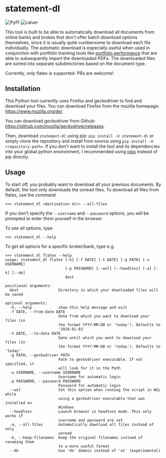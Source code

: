 # statement-dl

![PyPI](https://img.shields.io/pypi/v/statement-dl.svg)
![calver](https://img.shields.io/badge/calver-YYYY.0M.MICRO-22bfda.svg)

This tool is built to be able to automatically download all documents from 
online banks and brokes that don't offer batch download options themselves, 
since it is usually quite cumbersome to download each file individually. The
automatic download is especially useful when used in conjunction with portfolio 
tracking tools like 
[portfolio performance](https://www.portfolio-performance.info/) that are able
to subsequently import the downloaded PDFs. The downloaded files are 
sorted into separate subdirectories based on the document type.

Currently, only flatex is supported. PRs are welcome!

## Installation

This Python tool currently uses Firefox and geckodriver to find and download
your files. You can download Firefox from the mozilla homepage: 
https://www.mozilla.org/de/.

You can download geckodriver from Github: 
https://github.com/mozilla/geckodriver/releases.

Then, download `statement-dl` using pip: `pip install -U statement-dl` or simply
clone the repository and install from source using 
`pip install -U <repository-path>`. If you don't want to install the tool and 
its dependencies into your global python environment, I recommended using 
[pipx](https://github.com/pipxproject/pipx) instead of pip directly.


## Usage

To start off, you probably want to download all your previous documents. By default, 
the tool only downloads the unread files. To download all files from flatex, use the
command 

`>>> statement_dl <destination dir> --all-files`

If you don't specify the `--username` and `--password` options, you will be prompted
to enter them yourself in the browser.

To see all options, type

`>>> statement_dl --help`

To get all options for a specific broker/bank, type e.g.

```
>>> statement_dl flatex --help
usage: statement_dl flatex [-h] [-f DATE] [-t DATE] [-g PATH] [-u USERNAME]
                           [-p PASSWORD] [--wsl] [--headless] [-a] [-k] [--de]
                           dest

positional arguments:
  dest                  Directory in which your downloaded files will be saved

optional arguments:
  -h, --help            show this help message and exit
  -f DATE, --from-date DATE
                        Date from which you want to download your files (in
                        the format YYYY-MM-DD or 'today'). Defaults to
                        '2010-01-01'
  -t DATE, --to-date DATE
                        Date until which you want to download your files (in
                        the format YYYY-MM-DD or 'today'). Defaults to 'today'
  -g PATH, --geckodriver PATH
                        Path to geckodriver executable. If not specified, it
                        will look for it in the Path
  -u USERNAME, --username USERNAME
                        Username for automatic login
  -p PASSWORD, --password PASSWORD
                        Password for automatic login
  --wsl                 Set this option when running the script in WSL while
                        using a geckodriver executable that was installed on
                        Windows
  --headless            Launch browser in headless mode. This only works if
                        username and password are set
  -a, --all-files       Automatically download all files instead of only
                        unread
  -k, --keep-filenames  Keep the original filenames instead of renaming them
                        to a more useful format
  --de                  Use 'de' domain instead of 'at' (experimental)
```
